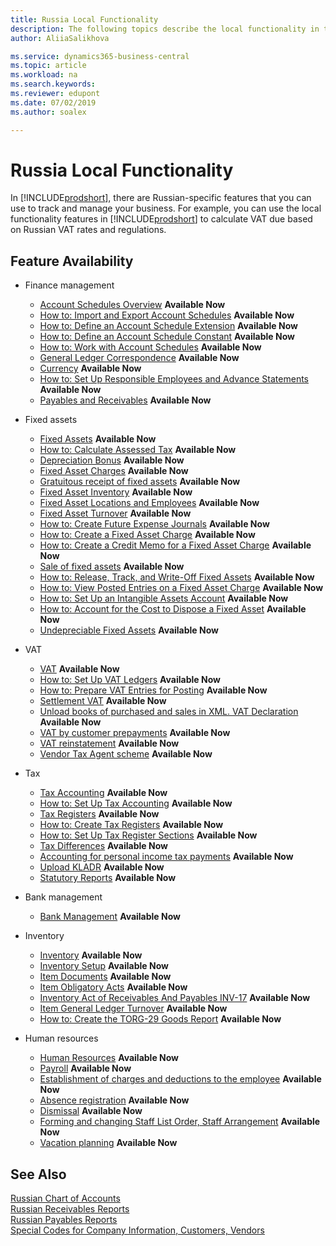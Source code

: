```yaml
---
title: Russia Local Functionality
description: The following topics describe the local functionality in the Russian version of [!INCLUDE[prodshort](../../includes/prodshort.md) **Available Now**].
author: AliiaSalikhova

ms.service: dynamics365-business-central
ms.topic: article
ms.workload: na
ms.search.keywords:
ms.reviewer: edupont
ms.date: 07/02/2019
ms.author: soalex

---
```

# Russia Local Functionality

In [!INCLUDE[prodshort](../../includes/prodshort.md)], there are Russian-specific features that you can use to track and manage your business. For example, you can use the local functionality features in [!INCLUDE[prodshort](../../includes/prodshort.md)] to calculate VAT due based on Russian VAT rates and regulations.

## Feature Availability

* Finance management
    * [Account Schedules Overview](account-schedules-overview.md) **Available Now**
    * [How to: Import and Export Account Schedules](How-to-Import-and-Export-Account-Schedules.md) **Available Now**
    * [How to: Define an Account Schedule Extension](How-to-Define-an-Account-Schedule-Extension.md) **Available Now**
    * [How to: Define an Account Schedule Constant](How-to-Define-an-Account-Schedule-Constant.md) **Available Now**
    * [How to: Work with Account Schedules](How-to-Work-with-Account-Schedules.md) **Available Now**
    * [General Ledger Correspondence](general-ledger-correspondence.md) **Available Now**
    * [Сurrency](Currency-information-Import-currency-rates.md) **Available Now**
    * [How to: Set Up Responsible Employees and Advance Statements](How-to-Set-Up-Responsible-Employees-and-Advance-Statements.md) **Available Now**
    * [Payables and Receivables](Payables-and-Receivables.md) **Available Now**
* Fixed assets
    * [Fixed Assets](fixed-assets.md) **Available Now**
    * [How to: Calculate Assessed Tax](How-to-Calculate-Assessed-Tax.md) **Available Now**
    * [Depreciation Bonus](Depreciation-Bonus.md) **Available Now**
    * [Fixed Asset Charges](Fixed-Asset-Charges.md) **Available Now**
    * [Gratuitous receipt of fixed assets](Gratuitous-receipt-of-fixed-assets.md) **Available Now**
    * [Fixed Asset Inventory](Fixed-Asset-Inventory.md) **Available Now**
    * [Fixed Asset Locations and Employees](Fixed-Asset-Locations-and-Employees.md) **Available Now**
    * [Fixed Asset Turnover](Fixed-Asset-Turnover.md) **Available Now**
    * [How to: Create Future Expense Journals](How-to-Create-Future-Expense-Journals.md) **Available Now**
    * [How to: Create a Fixed Asset Charge](How-to-Create-a-Fixed-Asset-Charge.md) **Available Now**
    * [How to: Create a Credit Memo for a Fixed Asset Charge](How-to-Create-a-Credit-Memo-for-a-Fixed-Asset-Charge.md) **Available Now**
    * [Sale of fixed assets](Sale-of-fixed-assets.md) **Available Now**
    * [How to: Release, Track, and Write-Off Fixed Assets](How-to-Release-Track-Write-Off-Fixed-Assets.md) **Available Now**
    * [How to: View Posted Entries on a Fixed Asset Charge](How-to-View-Posted-Entries-on-a-Fixed-Asset-Charge.md) **Available Now**
    * [How to: Set Up an Intangible Assets Account](How-to-Set-Up-an-Intangible-Assets-Account.md) **Available Now**
    * [How to: Account for the Cost to Dispose a Fixed Asset](How-to-Account-for-the-Cost-to-Dispose-a-Fixed-Asset.md) **Available Now** 
    * [Undepreciable Fixed Assets](Undepreciable-Fixed-Assets.md) **Available Now**

* VAT
    * [VAT](VAT.md) **Available Now**
    * [How to: Set Up VAT Ledgers](How-to-Set-Up-VAT-Ledgers.md) **Available Now**  
    * [How to: Prepare VAT Entries for Posting](How-to-Prepare-VAT-Entries-for-Posting.md) **Available Now**  
    * [Settlement VAT](Settlement-VAT.md) **Available Now**  
    * [Unload books of purchased and sales in XML. VAT Declaration](upload-books-purchases-sales-xml-vat-declaration.md) **Available Now**  
    * [VAT by customer prepayments](VAT-by-Customer-prepayments.md) **Available Now**  
    * [VAT reinstatement](VAT-reinstatement.md) **Available Now**  
    * [Vendor Tax Agent scheme](Vendor-Tax-Agent-scheme.md) **Available Now**  
* Tax
    * [Tax Accounting](Tax-Accounting.md) **Available Now**
    * [How to: Set Up Tax Accounting](How-to-Set-Up-Tax-Accounting.md) **Available Now**  
    * [Tax Registers](Tax-Registers.md) **Available Now**  
    * [How to: Create Tax Registers](How-to-Create-Tax-Registers.md) **Available Now**  
    * [How to: Set Up Tax Register Sections](How-to-Set-Up-Tax-Register-Sections.md) **Available Now**  
    * [Tax Differences](Tax-Differences.md) **Available Now**  
    * [Accounting for personal income tax payments](Accounting-for-personal-income-tax-payments.md) **Available Now**  
    * [Upload KLADR](Upload-KLADR.md) **Available Now**  
    * [Statutory Reports](Statutory-Reports.md) **Available Now**
* Bank management
    * [Bank Management](bank-management.md) **Available Now**
* Inventory
    * [Inventory](Inventory.md) **Available Now**
    * [Inventory Setup](Inventory-Setup.md) **Available Now**
    * [Item Documents](Item-Documents.md) **Available Now**
    * [Item Obligatory Acts](Item-Obligatory-Acts.md) **Available Now**
    * [Inventory Act of Receivables And Payables INV-17](Inventory-Act-of-Receivables-And-Payables-INV-17.md) **Available Now**
    * [Item General Ledger Turnover](Item-General-Ledger-Turnover.md) **Available Now**
    * [How to: Create the TORG-29 Goods Report](How-to-Create-the-TORG-29-Goods-Report.md) **Available Now**

* Human resources
    * [Human Resources](Human-Resources.md) **Available Now**
    * [Payroll](Payroll.md) **Available Now**
    * [Establishment of charges and deductions to the employee](Establishment-of-charges-and-deductions-to-the-employee.md) **Available Now**
    * [Absence registration](Absence-registration.md) **Available Now**
    * [Dismissal](Dismissal.md) **Available Now**
    * [Forming and changing Staff List Order, Staff Arrangement](Forming-and-changing-Staff-List-Order-Staff-Arrangement.md) **Available Now**
    * [Vacation planning](Vacation-planning.md) **Available Now**

## See Also

[Russian Chart of Accounts](Russian-Chart-of-Accounts.md)  
[Russian Receivables Reports](Russian-Receivables-Reports.md)  
[Russian Payables Reports](Russian-Payables-Reports.md)  
[Special Codes for Company Information, Customers, Vendors](special-codes-company-information-customers-vendors.md)  
